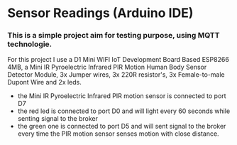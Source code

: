 # Sensor Readings (Arduino IDE)

### This is a simple project aim for testing purpose, using MQTT technologie.

For this project I use a D1 Mini WIFI IoT Development Board Based ESP8266 4MB, a Mini IR Pyroelectric Infrared PIR Motion Human Body Sensor Detector Module, 3x Jumper wires, 3x 220R resistor's, 3x Female-to-male Dupont Wire and 2x leds.
- the Mini IR Pyroelectric Infrared PIR motion sensor is connected to port D7
- the red led is connected to port D0 and will light every 60 seconds while senting signal to the broker
- the green one is connected to port D5 and will sent signal to the broker every time the PIR motion sensor senses motion with close distance.
